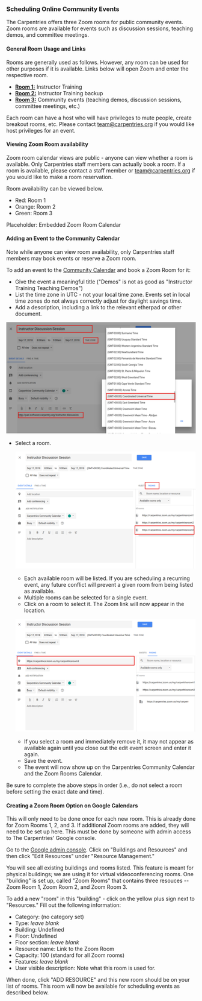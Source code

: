 
<script src="https://ajax.googleapis.com/ajax/libs/jquery/3.3.1/jquery.min.js"></script>
<script type="text/javascript" src="https://cdnjs.cloudflare.com/ajax/libs/jstimezonedetect/1.0.4/jstz.min.js"></script>
<script type="text/javascript">
  $(function(){
  var timezone = jstz.determine();
  var frame_setup = '<iframe src="https://calendar.google.com/calendar/embed?title=The%20Carpentries%20Zoom%20Room%20Calendar&mode=WEEK&'
  var rm1 = 'src=carpentries.org_31323339303138313831%40resource.calendar.google.com&color=%23711616&'
  var rm2 = 'src=carpentries.org_32323738323534333230@resource.calendar.google.com&color=%23BE6D00&'
  var rm3 = 'src=carpentries.org_393634313731303431@resource.calendar.google.com&color=%232F6309&'
  var tz_flag = 'ctz='
  var frame_close = '" style="border: 0" width="800" height="600" frameborder="0" scrolling="no"></iframe>'
  var full_link =  frame_setup + rm1 + rm2 + rm3 + tz_flag + timezone.name() + frame_close;
  document.getElementById('zoom_calendar').innerHTML = full_link;
  // console.log(full_link); 
  });
</script>

### Scheduling Online Community Events

The Carpentries offers three Zoom rooms for public community events.  Zoom rooms are available for events such as discussion sessions, teaching demos, and committee meetings.


#### General Room Usage and Links

Rooms are generally used as follows.  However, any room can be used for other purposes if it is available.
Links below will open Zoom and enter the respective room.

* [**Room 1:**](https://carpentries.zoom.us/my/carpentriesroom1) Instructor Training
* [**Room 2:**](https://carpentries.zoom.us/my/carpentriesroom2) Instructor Training backup
* [**Room 3:**](https://carpentries.zoom.us/my/carpentriesroom3) Community events (teaching demos, discussion sessions, committee meetings, etc.)


Each room can have a host who will have privileges to mute people, create breakout rooms, etc.  Please contact team@carpentries.org if you would like host privileges for an event.

#### Viewing Zoom Room availability

Zoom room calendar views are public - anyone can view whether a room is available.  Only Carpentries staff members can actually book a room. If a room is available, please contact a staff member or team@carpentries.org if you would like to make a room reservation.

Room availability can be viewed below. 
* Red: Room 1
* Orange: Room 2
* Green: Room 3

<div id = 'zoom_calendar'>Placeholder: Embedded Zoom Room Calendar</div>

<p>

#### Adding an Event to the Community Calendar

Note while anyone can view room availability, only Carpentries staff members may book events or reserve a Zoom room.

To add an event to the [Community Calendar](https://calendar.google.com/calendar/embed?src=oseuuoht0tvjbokgg3noh8c47g%40group.calendar.google.com&ctz=America%2FNew_York) and book a Zoom Room for it:

* Give the event a meaningful title ("Demos" is not as good as "Instructor Training Teaching Demos")
* List the time zone in UTC - not your local time zone.  Events set in local time zones do not always correctly adjust for daylight savings time.
* Add a description, including a link to the relevant etherpad or other document.

![Event Setup](images/event_setup.png)

* Select a room.

    ![View Rooms](images/view_rooms.png)

    * Each available room will be listed. If you are scheduling a recurring event, any future conflict will prevent a given room from being listed as available.
    * Multiple rooms can be selected for a single event.
    * Click on a room to select it.  The Zoom link will now appear in the location.

    ![Reserved Room](images/reserved_room.png)

    * If you select a room and immediately remove it, it may not appear as available again until you close out the edit event screen and enter it again.
    * Save the event.
    * The event will now show up on the Carpentries Community Calendar and the Zoom Rooms Calendar.


Be sure to complete the above steps in order (i.e., do not select a room before setting the exact date and time).


<p>

#### Creating a Zoom Room Option on Google Calendars

This will only need to be done once for each new room.  This is already done for Zoom Rooms 1, 2, and 3.  If additional Zoom rooms are added, they will need to be set up here.  This must be done by someone with admin access to The Carpentries' Google console.  

Go to the [Google admin console](https://admin.google.com/AdminHome?hl=en).  Click on "Buildings and Resources" and then click "Edit Resources" under "Resource Management."

You will see all existing buildings and rooms listed. This feature is meant for physical buildings; we are using it for virtual videoconferencing rooms. One "building" is set up, called "Zoom Rooms" that contains three resouces -- Zoom Room 1, Zoom Room 2, and Zoom Room 3.  

To add a new "room" in this "building" - click on the yellow plus sign next to "Resources."  Fill out the following information:

* Category: (no category set)
* Type: *leave blank*
* Building: Undefined
* Floor: Undefined
* Floor section: *leave blank*
* Resource name: Link to the Zoom Room
* Capacity: 100 (standard for all Zoom rooms)
* Features: *leave blank*
* User visible description: Note what this room is used for.

When done, click "ADD RESOURCE" and this new room should be on your list of rooms.  This room will now be available for scheduling events as described below.



